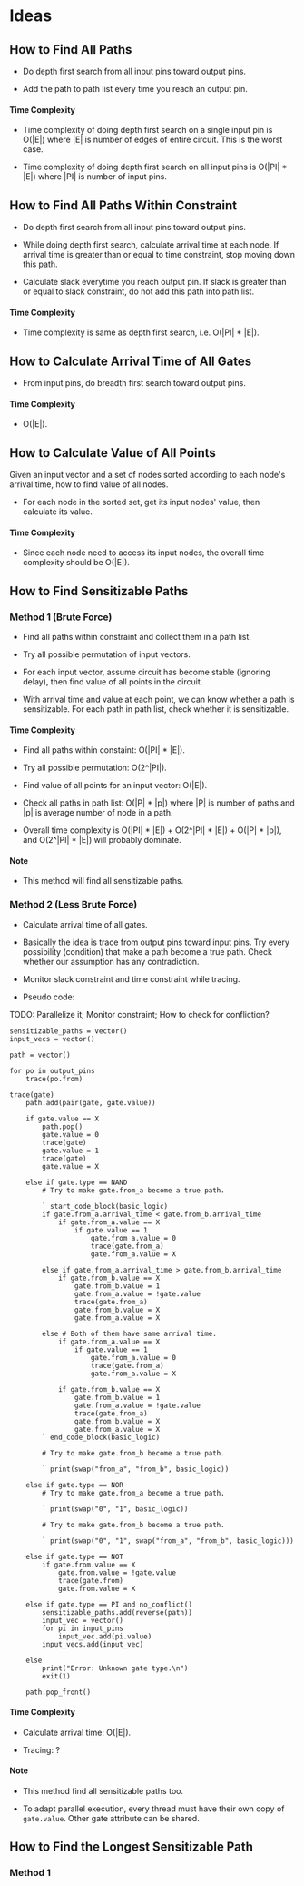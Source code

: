 # Ideas

## How to Find All Paths

-   Do depth first search from all input pins toward output pins.

-   Add the path to path list every time you reach an output pin.

#### Time Complexity

-   Time complexity of doing depth first search on a single input pin
    is O(|E|) where |E| is number of edges of entire circuit. This is
    the worst case.

-   Time complexity of doing depth first search on all input pins is
    O(|PI| * |E|) where |PI| is number of input pins.

## How to Find All Paths Within Constraint

-   Do depth first search from all input pins toward output pins.

-   While doing depth first search, calculate arrival time at each
    node. If arrival time is greater than or equal to time constraint,
    stop moving down this path.

-   Calculate slack everytime you reach output pin. If slack is greater
    than or equal to slack constraint, do not add this path into path
    list.

#### Time Complexity

-   Time complexity is same as depth first search, i.e. O(|PI| * |E|).

## How to Calculate Arrival Time of All Gates

-   From input pins, do breadth first search toward output pins.

#### Time Complexity

-   O(|E|).

## How to Calculate Value of All Points

Given an input vector and a set of nodes sorted according to each node's
arrival time, how to find value of all nodes.

-   For each node in the sorted set, get its input nodes' value, then
    calculate its value.

#### Time Complexity

-   Since each node need to access its input nodes, the overall time
    complexity should be O(|E|).

## How to Find Sensitizable Paths

### Method 1 (Brute Force)

-   Find all paths within constraint and collect them in a path list.

-   Try all possible permutation of input vectors.

-   For each input vector, assume circuit has become stable (ignoring
    delay), then find value of all points in the circuit.

-   With arrival time and value at each point, we can know whether a
    path is sensitizable. For each path in path list, check whether it
    is sensitizable.

#### Time Complexity

-   Find all paths within constaint: O(|PI| * |E|).

-   Try all possible permutation: O(2^|PI|).

-   Find value of all points for an input vector: O(|E|).

-   Check all paths in path list: O(|P| * |p|) where |P| is number of
    paths and |p| is average number of node in a path.

-   Overall time complexity is O(|PI| * |E|) + O(2^|PI| * |E|) + 
    O(|P| * |p|), and O(2^|PI| * |E|) will probably dominate.

#### Note

-   This method will find all sensitizable paths.

### Method 2 (Less Brute Force)

-   Calculate arrival time of all gates.

-   Basically the idea is trace from output pins toward input pins. Try
    every possibility (condition) that make a path become a true path.
    Check whether our assumption has any contradiction.

-   Monitor slack constraint and time constraint while tracing.

-   Pseudo code:

TODO: Parallelize it; Monitor constraint; How to check for confliction?

```
sensitizable_paths = vector()
input_vecs = vector()

path = vector()

for po in output_pins
    trace(po.from)

trace(gate)
    path.add(pair(gate, gate.value))

    if gate.value == X
        path.pop()
        gate.value = 0
        trace(gate)
        gate.value = 1
        trace(gate)
        gate.value = X

    else if gate.type == NAND
        # Try to make gate.from_a become a true path.

        ` start_code_block(basic_logic)
        if gate.from_a.arrival_time < gate.from_b.arrival_time
            if gate.from_a.value == X
                if gate.value == 1
                    gate.from_a.value = 0
                    trace(gate.from_a)
                    gate.from_a.value = X

        else if gate.from_a.arrival_time > gate.from_b.arrival_time
            if gate.from_b.value == X
                gate.from_b.value = 1
                gate.from_a.value = !gate.value
                trace(gate.from_a)
                gate.from_b.value = X
                gate.from_a.value = X

        else # Both of them have same arrival time.
            if gate.from_a.value == X
                if gate.value == 1
                    gate.from_a.value = 0
                    trace(gate.from_a)
                    gate.from_a.value = X

            if gate.from_b.value == X
                gate.from_b.value = 1
                gate.from_a.value = !gate.value
                trace(gate.from_a)
                gate.from_b.value = X
                gate.from_a.value = X
        ` end_code_block(basic_logic)

        # Try to make gate.from_b become a true path.

        ` print(swap("from_a", "from_b", basic_logic))

    else if gate.type == NOR
        # Try to make gate.from_a become a true path.

        ` print(swap("0", "1", basic_logic))

        # Try to make gate.from_b become a true path.

        ` print(swap("0", "1", swap("from_a", "from_b", basic_logic)))

    else if gate.type == NOT
        if gate.from.value == X
            gate.from.value = !gate.value
            trace(gate.from)
            gate.from.value = X

    else if gate.type == PI and no_conflict()
        sensitizable_paths.add(reverse(path))
        input_vec = vector()
        for pi in input_pins
            input_vec.add(pi.value)
        input_vecs.add(input_vec)
        
    else
        print("Error: Unknown gate type.\n")
        exit(1)

    path.pop_front()
```

#### Time Complexity

-   Calculate arrival time: O(|E|).

-   Tracing: ?

#### Note

-   This method find all sensitizable paths too.

-   To adapt parallel execution, every thread must have their own copy
    of `gate.value`. Other gate attribute can be shared.

## How to Find the Longest Sensitizable Path

### Method 1


